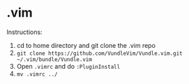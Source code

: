 # .vim

Instructions:

1. cd to home directory and git clone the .vim repo
2. `git clone https://github.com/VundleVim/Vundle.vim.git ~/.vim/bundle/Vundle.vim`
3. Open `.vimrc` and do `:PluginInstall`
4. `mv .vimrc ../`
